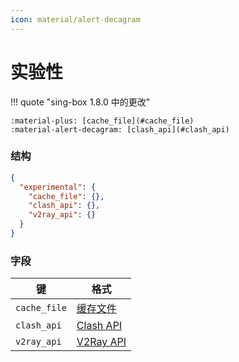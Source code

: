 ```yaml
---
icon: material/alert-decagram
---
```


# 实验性

!!! quote "sing-box 1.8.0 中的更改"

    :material-plus: [cache_file](#cache_file)  
    :material-alert-decagram: [clash_api](#clash_api)

### 结构

```json
{
  "experimental": {
    "cache_file": {},
    "clash_api": {},
    "v2ray_api": {}
  }
}
```

### 字段

| 键            | 格式                       |
|--------------|--------------------------|
| `cache_file` | [缓存文件](./cache-file/)     |
| `clash_api`  | [Clash API](./clash-api/) |
| `v2ray_api`  | [V2Ray API](./v2ray-api/) |

